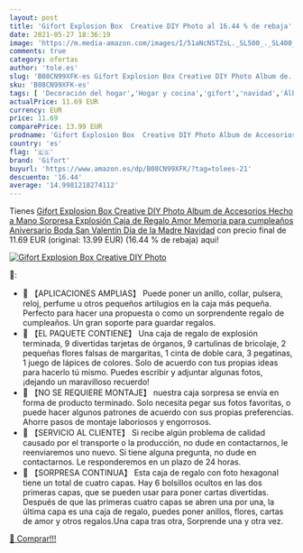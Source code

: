 ```yaml
---
layout: post
title: 'Gifort Explosion Box  Creative DIY Photo al 16.44 % de rebaja'
date: 2021-05-27 18:36:19
image: 'https://m.media-amazon.com/images/I/51aNcNSTZsL._SL500_._SL400_.jpg'
comments: true
category: ofertas
author: 'tole.es'
slug: 'B08CN99XFK-es Gifort Explosion Box Creative DIY Photo Album de...'
sku: 'B08CN99XFK-es'
tags: [ 'Decoración del hogar','Hogar y cocina','gifort','navidad','Álbumes de fotos','Álbumes de fotos, marcos y accesorios', ]
actualPrice: 11.69 EUR
currency: EUR
price: 11.69
comparePrice: 13.99 EUR
prodname: 'Gifort Explosion Box  Creative DIY Photo Album de Accesorios  Hecho a Mano Sorpresa Explosión Caja de Regalo Amor Memoria para cumpleaños Aniversario Boda San Valentín Día de la Madre Navidad'
country: 'es'
flag: '🇪🇸'
brand: 'Gifort'
buyurl: 'https://www.amazon.es/dp/B08CN99XFK/?tag=tolees-21'
descuento: '16.44'
average: '14.9981218274112'
---
```


Tienes [Gifort Explosion Box  Creative DIY Photo Album de Accesorios  Hecho a Mano Sorpresa Explosión Caja de Regalo Amor Memoria para cumpleaños Aniversario Boda San Valentín Día de la Madre Navidad](https://www.amazon.es/dp/B08CN99XFK/?tag=tolees-21) con precio final de  11.69 EUR (original: 13.99 EUR) (16.44 %  de rebaja) aqui!

[![Gifort Explosion Box  Creative DIY Photo](https://m.media-amazon.com/images/I/51aNcNSTZsL._SL500_._SL400_.jpg)](https://www.amazon.es/dp/B08CN99XFK/?tag=tolees-21)

🔎:

- 🎁 【APLICACIONES AMPLIAS】 Puede poner un anillo, collar, pulsera, reloj, perfume u otros pequeños artilugios en la caja más pequeña. Perfecto para hacer una propuesta o como un sorprendente regalo de cumpleaños. Un gran soporte para guardar regalos.
- 🎁 【EL PAQUETE CONTIENE】 Una caja de regalo de explosión terminada, 9 divertidas tarjetas de órganos, 9 cartulinas de bricolaje, 2 pequeñas flores falsas de margaritas, 1 cinta de doble cara, 3 pegatinas, 1 juego de lápices de colores. Solo de acuerdo con tus propias ideas para hacerlo tú mismo. Puedes escribir y adjuntar algunas fotos, ¡dejando un maravilloso recuerdo!
- 🎁 【NO SE REQUIERE MONTAJE】 nuestra caja sorpresa se envía en forma de producto terminado. Solo necesita pegar sus fotos favoritas, o puede hacer algunos patrones de acuerdo con sus propias preferencias. Ahorre pasos de montaje laboriosos y engorrosos.
- 🎁 【SERVICIO AL CLIENTE】 Si recibe algún problema de calidad causado por el transporte o la producción, no dude en contactarnos, le reenviaremos uno nuevo. Si tiene alguna pregunta, no dude en contactarnos. Le responderemos en un plazo de 24 horas.
- 🎁 【SORPRESA CONTINUA】 Esta caja de regalo con foto hexagonal tiene un total de cuatro capas. Hay 6 bolsillos ocultos en las dos primeras capas, que se pueden usar para poner cartas divertidas. Después de que las primeras cuatro capas se abren una por una, la última capa es una caja de regalo, puedes poner anillos, flores, cartas de amor y otros regalos.Una capa tras otra, Sorprende una y otra vez.

[🛒 Comprar!!!](https://www.amazon.es/dp/B08CN99XFK/?tag=tolees-21)
